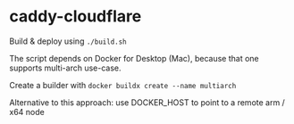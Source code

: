 # caddy-cloudflare

Build & deploy using `./build.sh`

The script depends on Docker for Desktop (Mac), because that one supports multi-arch use-case.

Create a builder with `docker buildx create --name multiarch`

Alternative to this approach: use DOCKER_HOST to point to a remote arm / x64 node
